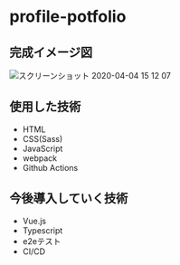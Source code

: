 # profile-potfolio
## 完成イメージ図
![スクリーンショット 2020-04-04 15 12 07](https://user-images.githubusercontent.com/61375806/78420158-958e1280-7687-11ea-8b75-5397e62f25d7.png)

## 使用した技術
- HTML
- CSS(Sass)
- JavaScript
- webpack
- Github Actions

## 今後導入していく技術
- Vue.js
- Typescript
- e2eテスト
- CI/CD
